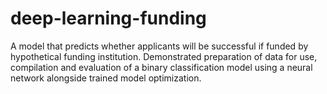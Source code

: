 # deep-learning-funding
A model that predicts whether applicants will be successful if funded by hypothetical funding institution. Demonstrated preparation of data for use, compilation and evaluation of a binary classification model using a neural network alongside trained model optimization.
